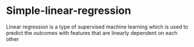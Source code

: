 # Simple-linear-regression
Linear regression is a type of supervised machine learning which is used to predict the outcomes with features that are linearly dependent on each other
